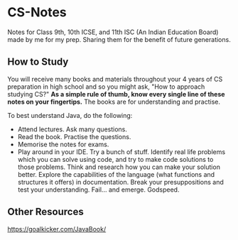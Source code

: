 # CS-Notes

Notes for Class 9th, 10th ICSE, and 11th ISC (An Indian Education Board) made by me for my prep. Sharing them for the benefit of future generations.

## How to Study
You will receive many books and materials throughout your 4 years of CS preparation in high school and so you might ask, "How to approach studying CS?" **As a simple rule of thumb, know every single line of these notes on your fingertips.** The books are for understanding and practise.

To best understand Java, do the following:
* Attend lectures. Ask many questions.
* Read the book. Practise the questions.
* Memorise the notes for exams.
* Play around in your IDE. Try a bunch of stuff. Identify real life problems which you can solve using code, and try to make code solutions to those problems. Think and research how you can make your solution better. Explore the capabilities of the language (what functions and structures it offers) in documentation. Break your presuppositions and test your understanding. Fail... and emerge. Godspeed.

## Other Resources

https://goalkicker.com/JavaBook/
